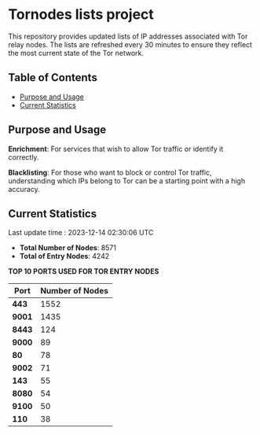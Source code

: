 # Tornodes lists project

This repository provides updated lists of IP addresses associated with Tor relay nodes. The lists are refreshed every 30 minutes to ensure they reflect the most current state of the Tor network.

## Table of Contents

- [Purpose and Usage](#purpose-and-usage)
- [Current Statistics](#current-statistics)


## Purpose and Usage

**Enrichment**: For services that wish to allow Tor traffic or identify it correctly.

**Blacklisting**: For those who want to block or control Tor traffic, understanding which IPs belong to Tor can be a starting point with a high accuracy.

## Current Statistics

Last update time : 2023-12-14 02:30:06 UTC

- **Total Number of Nodes**: 8571
- **Total of Entry Nodes**: 4242

**TOP 10 PORTS USED FOR TOR ENTRY NODES**

| **Port** | **Number of Nodes** |
|------|-----------------|
| **443**   | 1552  |
| **9001**   | 1435  |
| **8443**   | 124  |
| **9000**   | 89  |
| **80**   | 78  |
| **9002**   | 71  |
| **143**   | 55  |
| **8080**   | 54  |
| **9100**   | 50  |
| **110**   | 38  |

